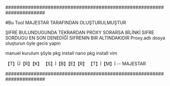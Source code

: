 ######################################################################

#Bu Tool MAJESTAR TARAFINDAN OLUŞTURULMUŞTUR

ŞIFRE BULUNDUGUNDA TEKRARDAN PROXY SORARSA BİLİNKİ SIFRE SORDUGU EN SON
DENEDİĞİ SIFRENIN BIR ALTINDAKIDIR
Proxy.adlı dosya oluşturun öyle gecis yapin

manuel kurulum şöyle
pkg install nano
pkg install vim

【T】Ü【R】【K】 【S】İ【B】【E】【R】 【T】İ【M】İ -- MAJESTAR


######################################################################                           

